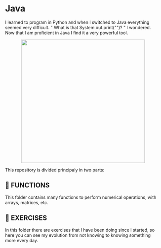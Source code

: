<h1>Java</h1>
<p>I learned to program in Python and when I switched to Java everything seemed very difficult. " What is that System.out.print("")? " I wondered. Now that I am 
proficient in Java I find it a very powerful tool.</p>
<div align="center">
  <img src="https://1000logos.net/wp-content/uploads/2020/09/Java-Logo.png" width="400px" />
</div>
<p>This repository is divided principaly in two parts:</p>
<h2>📂 FUNCTIONS</h2>
<p>This folder contains many functions to perform numerical operations, with arrays, matrices, etc.</p>
<h2>📂 EXERCISES</h2>
<p>In this folder there are exercises that I have been doing since I started, so here you can see my evolution from not knowing to knowing something more every day.</p>

